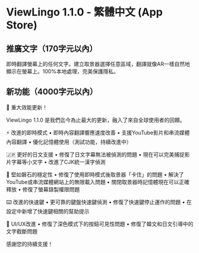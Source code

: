 # ViewLingo 1.1.0 - 繁體中文 (App Store)

## 推廣文字（170字元以內）
即時翻譯螢幕上的任何文字。建立取景器選擇任意區域，翻譯就像AR一樣自然地顯示在螢幕上。100%本地處理，完美保護隱私。

## 新功能（4000字元以內）
🎉 重大效能更新！

ViewLingo 1.1.0 是我們迄今為止最大的更新，融入了來自全球使用者的回饋。

⚡ 改進的即時模式
• 即時內容翻譯響應速度改善
• 支援YouTube影片和串流媒體內容翻譯
• 優化記憶體使用（測試功能，持續改進中）

🇯🇵 更好的日文支援
• 修復了日文字幕無法被偵測的問題
• 現在可以完美捕捉影片字幕等小文字
• 改進了CJK統一漢字偵測

🎯 堅如磐石的穩定性
• 修復了使用即時模式後取景器「卡住」的問題
• 解決了YouTube或串流媒體網站上的無限載入問題
• 關閉取景器時記憶體現在可以正確釋放
• 修復了螢幕錄製權限問題

⌨️ 改進的快速鍵
• 更可靠的鍵盤快速鍵偵測
• 修復了快速鍵停止運作的問題
• 在設定中新增了快速鍵相關的幫助提示

🎨 UI/UX改進
• 修復了深色模式下的按鈕可見性問題
• 修復了韓文和日文引導中的文字截斷問題

感謝您的持續支援！